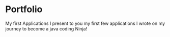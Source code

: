# Portfolio
My first Applications
I present to you my first few applications I wrote on my journey to become a java coding Ninja!
